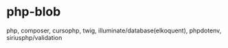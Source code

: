 # php-blob
php, composer, cursophp, twig,  illuminate/database(elkoquent), phpdotenv, siriusphp/validation
